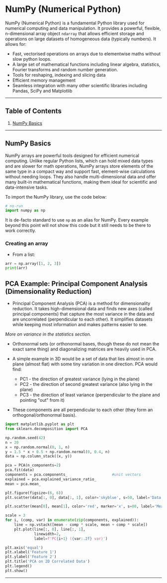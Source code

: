 # NumPy (Numerical Python)
NumPy (Numerical Python) is a fundamental Python library used for numerical computing and data manipulation. It provides a powerful, flexible, n-dimensional array object `ndarray` that allows efficient storage and operations on large datasets of homogeneous data (typically numbers). It allows for:
- Fast, vectorised operations on arrays due to elementwise maths without slow python loops.
- A large set of mathematical functions including linear algebra, statistics, Fourier transforms and random number generation.
- Tools for reshaping, indexing and slicing data
- Efficient memory management
- Seamless integration with many other scientific libraries including Pandas, SciPy and Matplotlib

---

## Table of Contents
1. [NumPy Basics](#numpy-basics)

---

## NumPy Basics
NumPy arrays are powerful tools designed for efficient numerical computing. Unlike regular Python lists, which can hold mixed data types and are slower for math operations, NumPy arrays store elements of the same type in a compact way and support fast, element-wise calculations without needing loops. They also handle multi-dimensional data and offer many built-in mathematical functions, making them ideal for scientific and data-intensive tasks.

To import the NumPy library, use the code below:
```python
# no-run
import numpy as np
```
It is de-facto standard to use `np` as an alias for NumPy. Every example beyond this point will not show this code but it still needs to be there to work correctly.

### Creating an array

- From a list:  
```python
arr = np.array([1, 2, 3])
print(arr)
```





## PCA Example: Principal Component Analysis (Dimensionality Reduction)
- Principal Component Analysis (PCA) is a method for dimensionality reduction. It takes high-dimensional data and finds new axes (called principal components) that capture the most variance in the data and are uncorrelated (perpendicular to each other). It simplifies datasets while keeping most information and makes patterns easier to see.  

*More on variance in the statistics section.*

- Orthonormal sets (or orthonormal bases, though these do not mean the exact same thing) and diagonalizing matrices are heavily used in PCA.

- A simple example in 3D would be a set of data that lies almost in one plane (almost flat) with some tiny variation in one direction. PCA would find:  
  - PC1 - the direction of greatest variance (lying in the plane)
  - PC2 - the direction of second greatest variance (also lying in the plane)
  - PC3 - the direction of least variance (perpendicular to the plane and pointing "out" from it)  
- These components are all perpendicular to each other (they form an orthogonal/orthonormal basis).

```python
import matplotlib.pyplot as plt
from sklearn.decomposition import PCA

np.random.seed(42)
n = 20
x = np.random.normal(0, 1, n)
y = 1.5 * x + 0.5 + np.random.normal(0, 0.4, n)
data = np.column_stack((x, y))

pca = PCA(n_components=2)
pca.fit(data)
components = pca.components_                    #unit vectors
explained = pca.explained_variance_ratio_
mean = pca.mean_

plt.figure(figsize=(6, 6))
plt.scatter(data[:, 0], data[:, 1], color='skyblue', s=50, label='Data points')

plt.scatter(mean[0], mean[1], color='red', marker='x', s=80, label='Mean')

scale = 3
for i, (comp, var) in enumerate(zip(components, explained)):
    line = np.vstack([mean - comp * scale, mean + comp * scale])
    plt.plot(line[:, 0], line[:, 1],
             linewidth=2,
             label=f'PC{i+1} ({var:.2f} var)')

plt.axis('equal')
plt.xlabel('Feature 1')
plt.ylabel('Feature 2')
plt.title('PCA on 2D Correlated Data')
plt.legend()
plt.show()
```

---